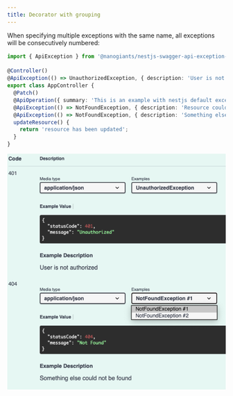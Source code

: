 ```yaml
---
title: Decorator with grouping
---
```


When specifying multiple exceptions with the same name, all exceptions will be consecutively numbered:

```typescript
import { ApiException } from '@nanogiants/nestjs-swagger-api-exception-decorator';

@Controller()
@ApiException(() => UnauthorizedException, { description: 'User is not authorized' })
export class AppController {
  @Patch()
  @ApiOperation({ summary: 'This is an example with nestjs default exceptions' })
  @ApiException(() => NotFoundException, { description: 'Resource could not be found' })
  @ApiException(() => NotFoundException, { description: 'Something else could not be found' })
  updateResource() {
    return 'resource has been updated';
  }
}
```

![Default decorator with grouping screenshot example](../../../static/img/decorator_with_multiple_exceptions_per_code_same_name.png)
